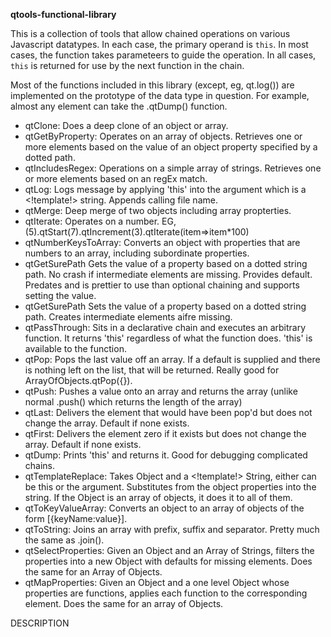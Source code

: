**qtools-functional-library**

This is a collection of tools that allow chained operations on various Javascript datatypes. In each case, the primary operand is `this`. In most cases, the function takes parameteers to guide the operation. In all cases, `this` is returned for use by the next function in the chain. 

Most of the functions included in this library (except, eg, qt.log()) are implemented on the prototype of the data type in question. For example, almost any element can take the .qtDump() function.

- qtClone: Does a deep clone of an object or array.
- qtGetByProperty: Operates on an array of objects. Retrieves one or more elements based on the value of an object property specified by a dotted path.
- qtIncludesRegex: Operations on a simple array of strings. Retrieves one or more elements based on an regEx match.
- qtLog: Logs message by applying 'this' into the argument which is a <!template!> string. Appends calling file name.
- qtMerge: Deep merge of two objects including array propterties.
- qtIterate: Operates on a number. EG, (5).qtStart(7).qtIncrement(3).qtIterate(item=>item*100)
- qtNumberKeysToArray: Converts an object with properties that are numbers to an array, including subordinate properties.
- qtGetSurePath Gets the value of a property based on a dotted string path. No crash if intermediate elements are missing. Provides default. Predates and is prettier to use than optional chaining and supports setting the value.
-  qtGetSurePath Sets the value of a property based on a dotted string path. Creates intermediate elements aifre missing. 
- qtPassThrough: Sits in a declarative chain and executes an arbitrary function. It returns 'this' regardless of what the function does. 'this' is available to the function.
- qtPop: Pops the last value off an array. If a default is supplied and there is nothing left on the list, that will be returned. Really good for ArrayOfObjects.qtPop({}).
- qtPush: Pushes a value onto an array and returns the array (unlike normal .push() which returns the length of the array)
- qtLast: Delivers the element that would have been pop'd but does not change the array. Default if none exists.
- qtFirst: Delivers the element zero if it exists but does not change the array. Default if none exists.
- qtDump: Prints 'this' and returns it. Good for debugging complicated chains.
- qtTemplateReplace: Takes Object and a <!template!> String, either can be this or the argument. Substitutes from the object properties into the string. If the Object is an array of objects, it does it to all of them.
- qtToKeyValueArray: Converts an object to an array of objects of the form [{keyName:value}].
- qtToString: Joins an array with prefix, suffix and separator. Pretty much the same as .join().
- qtSelectProperties: Given an Object and an Array of Strings, filters the properties into a new Object with defaults for missing elements. Does the same for an Array of Objects.
- qtMapProperties: Given an Object and a one level Object whose properties are functions, applies each function to the corresponding element. Does the same for an array of Objects.

DESCRIPTION